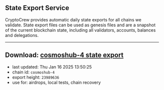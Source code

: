 ## State Export Service
CryptoCrew provides automatic daily state exports for all chains we validate. State export files can be used as genesis files and are a snapshot of the current blockchain state, including all validators, accounts, balances and delegations.

---
**Download: [cosmoshub-4 state export](https://dl-eu2.ccvalidators.com/SERVICE/cosmoshub/cosmoshub-4_export_23989636.json)**
---

- last updated: Thu Jan 16 2025 13:50:25
- chain id: `cosmoshub-4`
- export height: `23989636`
- use for: airdrops, local tests, chain recovery
